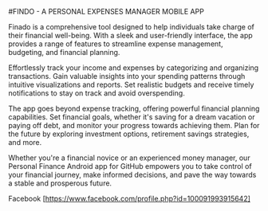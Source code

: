 #FINDO - A PERSONAL EXPENSES MANAGER MOBILE APP

Finado is a comprehensive tool designed to help individuals take charge of their financial well-being. With a sleek and user-friendly interface, the app provides a range of features to streamline expense management, budgeting, and financial planning.

Effortlessly track your income and expenses by categorizing and organizing transactions. Gain valuable insights into your spending patterns through intuitive visualizations and reports. Set realistic budgets and receive timely notifications to stay on track and avoid overspending.

The app goes beyond expense tracking, offering powerful financial planning capabilities. Set financial goals, whether it's saving for a dream vacation or paying off debt, and monitor your progress towards achieving them. Plan for the future by exploring investment options, retirement savings strategies, and more.

Whether you're a financial novice or an experienced money manager, our Personal Finance Android app for GitHub empowers you to take control of your financial journey, make informed decisions, and pave the way towards a stable and prosperous future.

Facebook
[https://www.facebook.com/profile.php?id=100091993915642]
